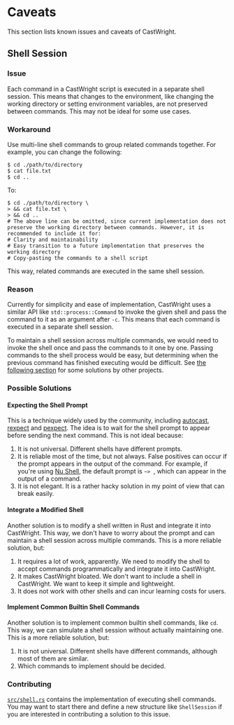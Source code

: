 # Caveats

This section lists known issues and caveats of CastWright.

## Shell Session

### Issue

Each command in a CastWright script is executed in a separate shell session. This means that changes to the environment, like changing the working directory or setting environment variables, are not preserved between commands. This may not be ideal for some use cases.

### Workaround

Use multi-line shell commands to group related commands together. For example, you can change the following:

```plaintext
$ cd ./path/to/directory
$ cat file.txt
$ cd ..
```

To:

```plaintext
$ cd ./path/to/directory \
> && cat file.txt \
> && cd ..
# The above line can be omitted, since current implementation does not preserve the working directory between commands. However, it is recommended to include it for:
# Clarity and maintainability
# Easy transition to a future implementation that preserves the working directory
# Copy-pasting the commands to a shell script
```

This way, related commands are executed in the same shell session.

### Reason

Currently for simplicity and ease of implementation, CastWright uses a similar API like `std::process::Command` to invoke the given shell and pass the command to it as an argument after `-c`. This means that each command is executed in a separate shell session.

To maintain a shell session across multiple commands, we would need to invoke the shell once and pass the commands to it one by one. Passing commands to the shell process would be easy, but determining when the previous command has finished executing would be difficult. See [the following section](#possible-solutions) for some solutions by other projects.

### Possible Solutions

#### Expecting the Shell Prompt

This is a technique widely used by the community, including [autocast](https://github.com/k9withabone/autocast), [rexpect](https://github.com/rust-cli/rexpect) and [pexpect](https://pexpect.readthedocs.io/en/stable/). The idea is to wait for the shell prompt to appear before sending the next command. This is not ideal because:

1. It is not universal. Different shells have different prompts.
2. It is reliable most of the time, but not always. False positives can occur if the prompt appears in the output of the command. For example, if you're using [Nu Shell](https://www.nushell.sh/), the default prompt is `~> `, which can appear in the output of a command.
3. It is not elegant. It is a rather hacky solution in my point of view that can break easily.

#### Integrate a Modified Shell

Another solution is to modify a shell written in Rust and integrate it into CastWright. This way, we don't have to worry about the prompt and can maintain a shell session across multiple commands. This is a more reliable solution, but:

1. It requires a lot of work, apparently. We need to modify the shell to accept commands programmatically and integrate it into CastWright.
2. It makes CastWright bloated. We don't want to include a shell in CastWright. We want to keep it simple and lightweight.
3. It does not work with other shells and can incur learning costs for users.

#### Implement Common Builtin Shell Commands

Another solution is to implement common builtin shell commands, like `cd`. This way, we can simulate a shell session without actually maintaining one. This is a more reliable solution, but:

1. It is not universal. Different shells have different commands, although most of them are similar.
2. Which commands to implement should be decided.

### Contributing

[`src/shell.rs`](../src/shell.rs) contains the implementation of executing shell commands. You may want to start there and define a new structure like `ShellSession` if you are interested in contributing a solution to this issue.
